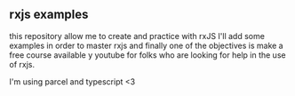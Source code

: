 ## rxjs examples

this repository allow me to create and practice with rxJS I'll add some examples in order to master rxjs and finally one of the objectives is make a free course available y youtube for folks who are looking for help in the use of rxjs.

I'm using parcel and typescript <3